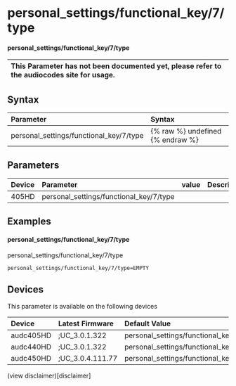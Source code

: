 ﻿---
description: personal_settings/functional_key/7/type
search: false
---

# personal_settings/functional_key/7/type

#### personal_settings/functional_key/7/type


| This Parameter has not been documented yet, please refer to the audiocodes site for usage.  |
| :--- |

## Syntax
| Parameter | Syntax |
| :--- | :--- |
|personal_settings/functional_key/7/type | {% raw %} undefined {% endraw %} |

## Parameters
|Device|Parameter|value|Description|
|:---|:---|:---|:---|
| 405HD | personal_settings/functional_key/7/type |  |  |

## Examples
#### personal_settings/functional_key/7/type

personal_settings/functional_key/7/type

```
personal_settings/functional_key/7/type=EMPTY
```

## Devices
This parameter is available on the following devices

| Device | Latest Firmware | Default Value |
|:---|:---|:---|
| audc405HD | ;UC_3.0.1.322 | personal_settings/functional_key/7/type=EMPTY 
| audc440HD | ;UC_3.0.1.322 | personal_settings/functional_key/7/type=EMPTY 
| audc450HD | ;UC_3.0.4.111.77 | personal_settings/functional_key/7/type=EMPTY 

(view disclaimer)[disclaimer]
